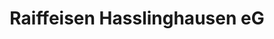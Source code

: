 ---
title: "Raiffeisen Hasslinghausen eG"
url: /sprockhoevel/raiffeisen-hasslinghausen-eg/
shop: Garten-Center
---